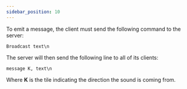 ```yaml
---
sidebar_position: 10
---
```


To emit a message, the client must send the following command to the server:
```
Broadcast text\n
```

The server will then send the following line to all of its clients:
```
message K, text\n
```

Where **K** is the tile indicating the direction the sound is coming from.
